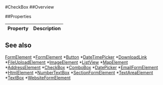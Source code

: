 #CheckBox
##Overview



##Properties
<table class="table table-condensed table-bordered">
    <thead>
<tr>
<th>Property</th>
<th>Description</th>
</tr>
</thead>
<tbody>
</tbody></table>



## See also

[FormElement](FormElement.html)
*[FormElement](FormElement.html)
*[Button](Button.html)
*[DateTimePicker](DateTimePicker.html)
*[DownloadLink](DownloadLink.html)
*[FileUploadElement](FileUploadElement.html)
*[ImageElement](ImageElement.html)
*[ListView](ListView.html)
*[MapElement](MapElement.html)
*[AddressElement](AddressElement.html)
*[CheckBox](CheckBox.html)
*[ComboBox](ComboBox.html)
*[DatePicker](DatePicker.html)
*[EmailFormElement](EmailFormElement.html)
*[HtmlElement](HtmlElement.html)
*[NumberTextBox](NumberTextBox.html)
*[SectionFormElement](SectionFormElement.html)
*[TextAreaElement](TextAreaElement.html)
*[TextBox](TextBox.html)
*[WebsiteFormElement](WebsiteFormElement.html)